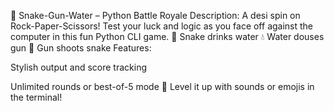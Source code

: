 🐍 Snake-Gun-Water – Python Battle Royale
Description:
A desi spin on Rock-Paper-Scissors! Test your luck and logic as you face off against the computer in this fun Python CLI game.
🐍 Snake drinks water
💧 Water douses gun
🔫 Gun shoots snake
Features:

Stylish output and score tracking

Unlimited rounds or best-of-5 mode
🎯 Level it up with sounds or emojis in the terminal!

